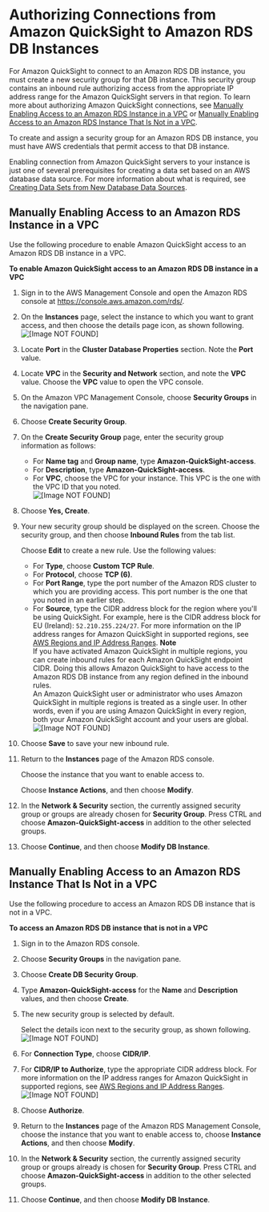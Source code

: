 # Authorizing Connections from Amazon QuickSight to Amazon RDS DB Instances<a name="enabling-access-rds"></a>

For Amazon QuickSight to connect to an Amazon RDS DB instance, you must create a new security group for that DB instance\. This security group contains an inbound rule authorizing access from the appropriate IP address range for the Amazon QuickSight servers in that region\. To learn more about authorizing Amazon QuickSight connections, see [Manually Enabling Access to an Amazon RDS Instance in a VPC](#rds-vpc-access) or [Manually Enabling Access to an Amazon RDS Instance That Is Not in a VPC](#rds-classic-access)\.

To create and assign a security group for an Amazon RDS DB instance, you must have AWS credentials that permit access to that DB instance\.

Enabling connection from Amazon QuickSight servers to your instance is just one of several prerequisites for creating a data set based on an AWS database data source\. For more information about what is required, see [Creating Data Sets from New Database Data Sources](creating-database-data-sets.md)\.

## Manually Enabling Access to an Amazon RDS Instance in a VPC<a name="rds-vpc-access"></a>

Use the following procedure to enable Amazon QuickSight access to an Amazon RDS DB instance in a VPC\.

**To enable Amazon QuickSight access to an Amazon RDS DB instance in a VPC**

1. Sign in to the AWS Management Console and open the Amazon RDS console at [https://console\.aws\.amazon\.com/rds/](https://console.aws.amazon.com/rds/)\.

1. On the **Instances** page, select the instance to which you want to grant access, and then choose the details page icon, as shown following\.  
![\[Image NOT FOUND\]](http://docs.aws.amazon.com/quicksight/latest/user/images/rds-details.png)

1. Locate **Port** in the **Cluster Database Properties** section\. Note the **Port** value\. 

1. Locate **VPC** in the **Security and Network** section, and note the **VPC** value\. Choose the **VPC** value to open the VPC console\. 

1. On the Amazon VPC Management Console, choose **Security Groups** in the navigation pane\.

1. Choose **Create Security Group**\.

1. On the **Create Security Group** page, enter the security group information as follows:
   + For **Name tag** and **Group name**, type **Amazon\-QuickSight\-access**\.
   + For **Description**, type **Amazon\-QuickSight\-access**\.
   + For **VPC**, choose the VPC for your instance\. This VPC is the one with the VPC ID that you noted\.  
![\[Image NOT FOUND\]](http://docs.aws.amazon.com/quicksight/latest/user/images/security-group.png)

1. Choose **Yes, Create**\.

1. Your new security group should be displayed on the screen\. Choose the security group, and then choose **Inbound Rules** from the tab list\. 

   Choose **Edit** to create a new rule\. Use the following values:
   + For **Type**, choose **Custom TCP Rule**\.
   + For **Protocol**, choose **TCP \(6\)**\.
   + For **Port Range**, type the port number of the Amazon RDS cluster to which you are providing access\. This port number is the one that you noted in an earlier step\.
   + For **Source**, type the CIDR address block for the region where you'll be using QuickSight\. For example, here is the CIDR address block for EU \(Ireland\): `52.210.255.224/27`\. For more information on the IP address ranges for Amazon QuickSight in supported regions, see [AWS Regions and IP Address Ranges](regions.md)\.
**Note**  
If you have activated Amazon QuickSight in multiple regions, you can create inbound rules for each Amazon QuickSight endpoint CIDR\. Doing this allows Amazon QuickSight to have access to the Amazon RDS DB instance from any region defined in the inbound rules\.   
An Amazon QuickSight user or administrator who uses Amazon QuickSight in multiple regions is treated as a single user\. In other words, even if you are using Amazon QuickSight in every region, both your Amazon QuickSight account and your users are global\.  
![\[Image NOT FOUND\]](http://docs.aws.amazon.com/quicksight/latest/user/images/vpc-rule.png)

1. Choose **Save** to save your new inbound rule\.

1. Return to the **Instances** page of the Amazon RDS console\. 

   Choose the instance that you want to enable access to\.

   Choose **Instance Actions**, and then choose **Modify**\. 

1. In the **Network & Security** section, the currently assigned security group or groups are already chosen for **Security Group**\. Press CTRL and choose **Amazon\-QuickSight\-access** in addition to the other selected groups\.

1. Choose **Continue**, and then choose **Modify DB Instance**\.

## Manually Enabling Access to an Amazon RDS Instance That Is Not in a VPC<a name="rds-classic-access"></a>

Use the following procedure to access an Amazon RDS DB instance that is not in a VPC\.

**To access an Amazon RDS DB instance that is not in a VPC**

1. Sign in to the Amazon RDS console\.

1. Choose **Security Groups** in the navigation pane\.

1. Choose **Create DB Security Group**\.

1. Type **Amazon\-QuickSight\-access** for the **Name** and **Description** values, and then choose **Create**\.

1. The new security group is selected by default\.

   Select the details icon next to the security group, as shown following\.  
![\[Image NOT FOUND\]](http://docs.aws.amazon.com/quicksight/latest/user/images/rds-security-group.png)

1. For **Connection Type**, choose **CIDR/IP**\.

1. For **CIDR/IP to Authorize**, type the appropriate CIDR address block\. For more information on the IP address ranges for Amazon QuickSight in supported regions, see [AWS Regions and IP Address Ranges](regions.md)\.  
![\[Image NOT FOUND\]](http://docs.aws.amazon.com/quicksight/latest/user/images/rds-cidr.png)

1. Choose **Authorize**\.

1. Return to the **Instances** page of the Amazon RDS Management Console, choose the instance that you want to enable access to, choose **Instance Actions**, and then choose **Modify**\. 

1. In the **Network & Security** section, the currently assigned security group or groups already is chosen for **Security Group**\. Press CTRL and choose **Amazon\-QuickSight\-access** in addition to the other selected groups\.

1. Choose **Continue**, and then choose **Modify DB Instance**\.
